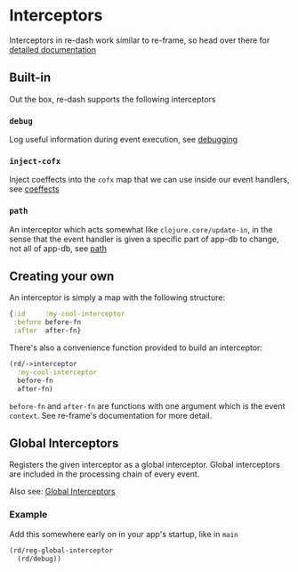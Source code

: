 # Interceptors

Interceptors in re-dash work similar to re-frame, so head over there for [detailed documentation](https://day8.github.io/re-frame/Interceptors/)

## Built-in

Out the box, re-dash supports the following interceptors

### `debug`

Log useful information during event execution, see [debugging](/doc/02-debugging.md)

### `inject-cofx`

Inject coeffects into the `cofx` map that we can use inside our event handlers, see [coeffects](https://day8.github.io/re-frame/Coeffects/)

### `path`

An interceptor which acts somewhat like `clojure.core/update-in`, in the sense that the event handler is given a specific part of app-db to change, not all of app-db, see [path](https://day8.github.io/re-frame/api-re-frame.core/#path)

## Creating your own

An interceptor is simply a map with the following structure:

```clojure
{:id     :my-cool-interceptor
 :before before-fn
 :after  after-fn}
```

There's also a convenience function provided to build an interceptor:

```clojure
(rd/->interceptor
  :my-cool-interceptor
  before-fn
  after-fn)
```

`before-fn` and `after-fn` are functions with one argument which is the event `context`. See re-frame's documentation for more detail.

## Global Interceptors

Registers the given interceptor as a global interceptor. Global interceptors are included in the processing chain of every event.

Also see: [Global Interceptors](https://day8.github.io/re-frame/api-re-frame.core/#global-interceptors)

### Example

Add this somewhere early on in your app's startup, like in `main`

```clojure
(rd/reg-global-interceptor
  (rd/debug))
```
